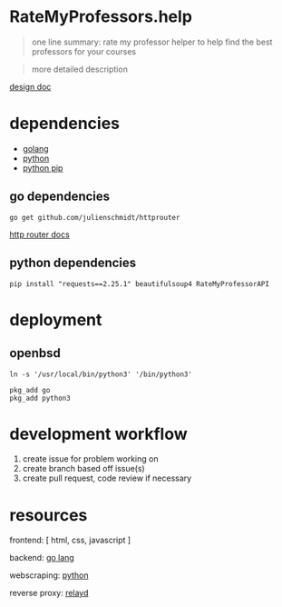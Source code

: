 # RateMyProfessors.help
> one line summary: rate my professor helper to help find the best professors for your courses

> more detailed description

[design doc](https://docs.google.com/document/d/18EV5vSysP4g-dQlOz8RPAOX1CN95_Bku6ngtJE6O48w/edit#heading=h.ng2zz6cp2tz0)



# dependencies

- [golang](https://go.dev/)
- [python](https://www.python.org/)
- [python pip](https://github.com/pypa/pip)

## go dependencies

```
go get github.com/julienschmidt/httprouter
```

[http router docs](https://pkg.go.dev/github.com/julienschmidt/httprouter)

## python dependencies

```
pip install "requests==2.25.1" beautifulsoup4 RateMyProfessorAPI
```

# deployment 

## openbsd 
```
ln -s '/usr/local/bin/python3' '/bin/python3'

pkg_add go
pkg_add python3
```

# development workflow
1. create issue for problem working on
2. create branch based off issue(s)
3. create pull request, code review if necessary

# resources 

frontend: [ html, css, javascript ]

backend: [go lang](https://go.dev/learn/)

webscraping: [python](https://docs.python.org/3/)

reverse proxy: [relayd](https://man.openbsd.org/relayd.8)
